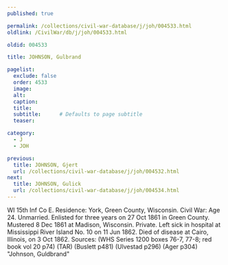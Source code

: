 ```yaml
---
published: true

permalink: /collections/civil-war-database/j/joh/004533.html
oldlink: /CivilWar/db/j/joh/004533.html

oldid: 004533

title: JOHNSON, Gulbrand

pagelist:
  exclude: false
  order: 4533
  image: 
  alt:
  caption:
  title:
  subtitle:      # Defaults to page subtitle
  teaser:

category: 
  - J 
  - JOH

previous:
  title: JOHNSON, Gjert
  url: /collections/civil-war-database/j/joh/004532.html  
next:
  title: JOHNSON, Gulick
  url: /collections/civil-war-database/j/joh/004534.html   
---
```

WI 15th Inf Co E. Residence: York, Green County, Wisconsin. Civil War: Age 24. Unmarried. Enlisted for three years on 27 Oct 1861 in Green County. Mustered 8 Dec 1861 at Madison, Wisconsin. Private. Left sick in hospital at Mississippi River Island No. 10 on 11 Jun 1862. Died of disease at Cairo, Illinois, on 3 Oct 1862. Sources: (WHS Series 1200 boxes 76-7, 77-8; red book vol 20 p74) (TAR) (Buslett p481) (Ulvestad p296) (Ager p304) &quot;Johnson, Guldbrand&quot;